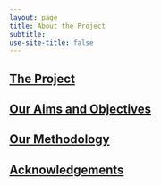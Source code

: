 ```yaml
---
layout: page
title: About the Project
subtitle: 
use-site-title: false
---
```

 ## [The Project](project.md)
 
 ## [Our Aims and Objectives](aims.md)
 
 ## [Our Methodology](methodology.md)
 
 ## [Acknowledgements](acknowledgements.md)
 
